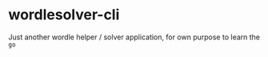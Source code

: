 # wordlesolver-cli

Just another wordle helper / solver application, for own purpose to learn the `go`
